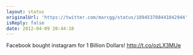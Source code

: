 ```yaml
---
layout: status
originalUrl: 'https://twitter.com/marcgg/status/189453708441042944'
isReply: false
date: 2012-04-09 20:44:18
---
```


Facebook bought instagram for 1 Billion Dollars! http://t.co/ozLX3MUe

